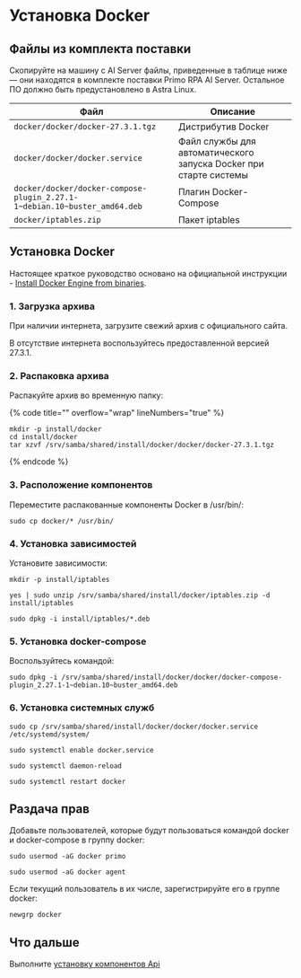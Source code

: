 # Установка Docker

## Файлы из комплекта поставки

Скопируйте на машину с AI Server файлы, приведенные в таблице ниже — они находятся в комплекте поставки Primo RPA AI Server. Остальное ПО должно быть предустановлено в Astra Linux.

| Файл                                                                      | Описание                                                          | 
| ------------------------------------------------------------------------- | ----------------------------------------------------------------- | 
| `docker/docker/docker-27.3.1.tgz`                                         | Дистрибутив Docker                                                | 
| `docker/docker/docker.service`                                            | Файл службы для автоматического запуска Docker при старте системы | 
| `docker/docker/docker-compose-plugin_2.27.1-1~debian.10~buster_amd64.deb` | Плагин Docker-Compose                                             | 
| `docker/iptables.zip`                                                     | Пакет iptables                                                    | 


## Установка Docker

Настоящее краткое руководство основано на официальной инструкции - [Install Docker Engine from binaries](https://docs.docker.com/engine/install/binaries/).

### 1. Загрузка архива

При наличии интернета, загрузите свежий архив с официального сайта. 

В отсутствие интернета воспользуйтесь предоставленной версией 27.3.1.

### 2. Распаковка архива
Распакуйте архив во временную папку: 

{% code title="" overflow="wrap" lineNumbers="true" %}

```
mkdir -p install/docker
cd install/docker
tar xzvf /srv/samba/shared/install/docker/docker/docker-27.3.1.tgz
```

{% endcode %}


### 3. Расположение компонентов

Переместите распакованные компоненты Docker в /usr/bin/:
```
sudo cp docker/* /usr/bin/
```

### 4. Установка зависимостей
Установите зависимости:
```
mkdir -p install/iptables
```
```
yes | sudo unzip /srv/samba/shared/install/docker/iptables.zip -d install/iptables
```
```
sudo dpkg -i install/iptables/*.deb
```

### 5. Установка docker-compose

Воспользуйтесь командой:
```
sudo dpkg -i /srv/samba/shared/install/docker/docker/docker-compose-plugin_2.27.1-1~debian.10~buster_amd64.deb
```

### 6. Установка системных служб

```
sudo cp /srv/samba/shared/install/docker/docker/docker.service /etc/systemd/system/
```

```
sudo systemctl enable docker.service
```

```
sudo systemctl daemon-reload
```

```
sudo systemctl restart docker
```

## Раздача прав 

Добавьте пользователей, которые будут пользоваться командой docker и docker-compose в группу docker:
```
sudo usermod -aG docker primo
```
```
sudo usermod -aG docker agent
```
Если текущий пользователь в их числе, зарегистрируйте его в группе docker:
```
newgrp docker
```

## Что дальше
Выполните [установку компонентов Api](https://docs.primo-rpa.ru/primo-rpa/primo-ai-server/installing/linux/server-with-docker/installing-api)
